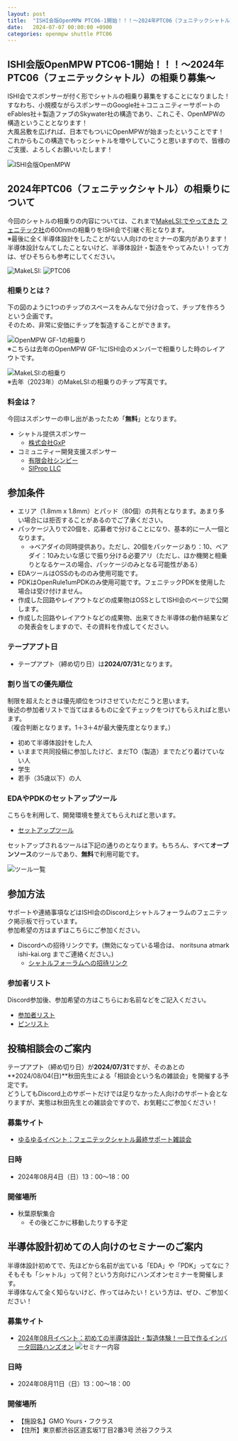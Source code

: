 ```yaml
---
layout: post
title:  "ISHI会版OpenMPW PTC06-1開始！！！～2024年PTC06（フェニテックシャトル）の相乗り募集～"
date:   2024-07-07 00:00:00 +0900
categories: openmpw shuttle PTC06
---
```

## ISHI会版OpenMPW PTC06-1開始！！！～2024年PTC06（フェニテックシャトル）の相乗り募集～
ISHI会でスポンサーが付く形でシャトルの相乗り募集をすることになりました！  
すなわち、小規模ながらスポンサーのGoogle社＋コニュニティーサポートのeFables社＋製造ファブのSkywater社の構造であり、これこそ、OpenMPWの構造ということとなります！  
大風呂敷を広げれば、日本でもついにOpenMPWが始まったということです！  
これからもこの構造でもっとシャトルを増やしていこうと思いますので、皆様のご支援、よろしくお願いいたします！  

  ![ISHI会版OpenMPW](/assets/images/shuttle/ISHIKAI_1st_OpenMPW.png)  


## 2024年PTC06（フェニテックシャトル）の相乗りについて
今回のシャトルの相乗りの内容については、これまで[MakeLSI:でやってきた](https://scrapbox.io/makelsi/%E7%9B%B8%E4%B9%97%E3%82%8A%E8%A9%A6%E4%BD%9C2023%E5%A4%8F%2Fmac%E3%81%A7%E3%82%A4%E3%83%B3%E3%83%90%E3%83%BC%E3%82%BF%E3%82%92%E4%BD%9C%E3%82%8B) [フェニテック社](https://www.phenitec.co.jp/)の600nmの相乗りをISHI会で引継ぐ形となります。  
※最後に全く半導体設計をしたことがない人向けのセミナーの案内があります！半導体設計なんてしたことないけど、半導体設計・製造をやってみたい！って方は、ぜひそちらも参考にしてください。  

  ![MakeLSI:](/assets/images/shuttle/PTC06_makelsi.png)
  ![PTC06](/assets/images/shuttle/PTC06_2024.png)

### 相乗りとは？
下の図のように1つのチップのスペースをみんなで分け合って、チップを作ろうという企画です。  
そのため、非常に安価にチップを製造することができます。

  ![OpenMPW GF-1の相乗り](/assets/images/shuttle/PTC06_openmpwgf01.png)  
※こちらは去年のOpenMPW GF-1にISHI会のメンバーで相乗りした時のレイアウトです。  

  ![MakeLSI:の相乗り](https://github.com/MakeLSI/ChipPhoto/blob/master/23PTS.jpg?raw=true)  
※去年（2023年）のMakeLSI:の相乗りのチップ写真です。  


### 料金は？
今回はスポンサーの申し出があったため「**無料**」となります。  

- シャトル提供スポンサー
    - [株式会社GxP](https://www.gxp.co.jp/)
- コミュニティー開発支援スポンサー
    - [有限会社シンビー](https://sinby.com/)
    - [SIProp LLC](https://www.siprop.org/)


## 参加条件
* エリア（1.8mm x 1.8mm）とパッド（80個）の共有となります。あまり多い場合には拒否することがあるのでご了承ください。
* パッケージ入りで20個を、応募者で分けることになり、基本的に一人一個となります。
    * →ベアダイの同時提供あり。ただし、20個をパッケージあり：10、ベアダイ：10みたいな感じで振り分ける必要アリ（ただし、ほか機関と相乗りとなるケースの場合、パッケージのみとなる可能性がある）
* EDAツールはOSSのもののみ使用可能です。
* PDKはOpenRule1umPDKのみ使用可能です。フェニテックPDKを使用した場合は受け付けません。
* 作成した回路やレイアウトなどの成果物はOSSとしてISHI会のページで公開します。
* 作成した回路やレイアウトなどの成果物、出来てきた半導体の動作結果などの発表会をしますので、その資料を作成してください。

### テープアプト日
* テープアプト（締め切り日）は**2024/07/31**となります。

### 割り当ての優先順位
制限を超えたときは優先順位をつけさせていただこうと思います。  
後述の参加者リストで当てはまるものに全てチェックをつけてもらえればと思います。  
（複合判断となります。1＋3＋4が最大優先度となります。）  

+ 初めて半導体設計をした人
+ いままで共同投稿に参加したけど、まだTO（製造）までたどり着けていない人
+ 学生
+ 若手（35歳以下）の人


### EDAやPDKのセットアップツール
こちらを利用して、開発環境を整えてもらえればと思います。  

* [セットアップツール](https://github.com/ishi-kai/OpenRule1umPDK_setupEDA)

セットアップされるツールは下記の通りのとなります。もちろん、すべて**オープンソース**のツールであり、**無料**で利用可能です。  

  ![ツール一覧](/assets/images/shuttle/PTC06_tools.png)


## 参加方法
サポートや連絡事項などはISHI会のDiscord上シャトルフォーラムのフェニテック掲示板で行っています。  
参加希望の方はまずはこちらにご参加ください。  

* Discordへの招待リンクです。(無効になっている場合は、 noritsuna atmark ishi-kai.org までご連絡ください。)
    * [シャトルフォーラムへの招待リンク](https://discord.gg/mc8JmfqdrM)

### 参加者リスト
Discord参加後、参加希望の方はこちらにお名前などをご記入ください。  

* [参加者リスト](https://docs.google.com/spreadsheets/d/1Qg1rbDdd422Bkpse7TivgFhrSr_80P_xI2aivt4_CU0/edit?usp=sharing)
* [ピンリスト](https://docs.google.com/spreadsheets/d/12y_po4_q8ZQB6woU7F74LmnMvDxUnujbQQpp6Jt9oGQ/edit?gid=0#gid=0)


## 投稿相談会のご案内
テープアプト（締め切り日）が**2024/07/31**ですが、そのあとの**2024/08/04(日)**秋田先生による「相談会という名の雑談会」を開催する予定です。  
どうしてもDiscord上のサポートだけでは足りなかった人向けのサポート会となりますが、実態は秋田先生との雑談会ですので、お気軽にご参加ください！  

### 募集サイト
* [ゆるゆるイベント：フェニテックシャトル最終サポート雑談会](https://connpass.com/event/323957/) 

### 日時
* 2024年08月4日（日）13：00〜18：00  

### 開催場所
*  秋葉原駅集合
    *  その後どこかに移動したりする予定


## 半導体設計初めての人向けのセミナーのご案内
半導体設計初めてで、先ほどから名前が出ている「EDA」や「PDK」ってなに？そもそも「シャトル」って何？という方向けにハンズオンセミナーを開催します。  
半導体なんて全く知らないけど、作ってはみたい！という方は、ぜひ、ご参加ください！  

### 募集サイト
* [2024年08月イベント：初めての半導体設計・製造体験！一日で作るインバータ回路ハンズオン](https://connpass.com/event/322814/) 
  ![セミナー内容](/assets/images/shuttle/PTC06_seminar.png)

### 日時
* 2024年08月11日（日）13：00〜18：00  

### 開催場所
* 【施設名】GMO Yours・フクラス
* 【住所】東京都渋谷区道玄坂1丁目2番3号 渋谷フクラス  
